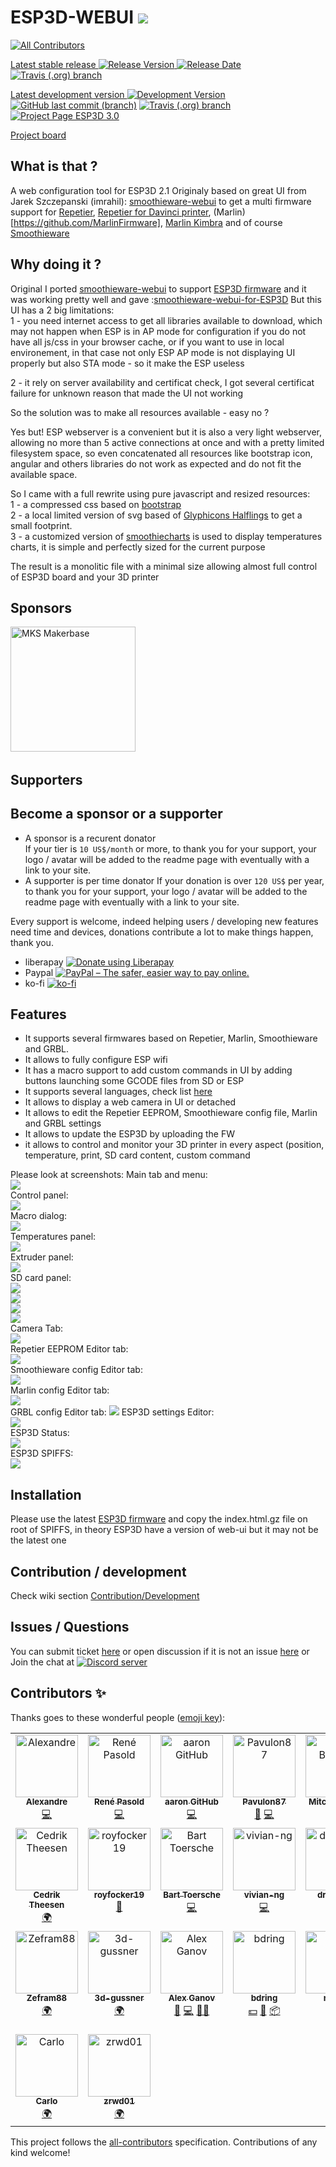 # ESP3D-WEBUI [<img src="https://img.shields.io/liberapay/patrons/ESP3D.svg?logo=liberapay">](https://liberapay.com/ESP3D)
<!-- ALL-CONTRIBUTORS-BADGE:START - Do not remove or modify this section -->
[![All Contributors](https://img.shields.io/badge/all_contributors-23-orange.svg?style=flat-square)](#contributors-)
<!-- ALL-CONTRIBUTORS-BADGE:END -->

[Latest stable release ![Release Version](https://img.shields.io/github/v/release/luc-github/ESP3D-WEBUI?color=green&include_prereleases&style=plastic) ![Release Date](https://img.shields.io/github/release-date/luc-github/ESP3D-WEBUI.svg?style=plastic)](https://github.com/luc-github/ESP3D-WEBUI/releases/latest/) [![Travis (.org) branch](https://img.shields.io/travis/luc-github/ESP3D-WEBUI/2.1?style=plastic)](https://travis-ci.org/github/luc-github/ESP3D-WEBUI)   

[Latest development version ![Development Version](https://img.shields.io/badge/Devt-v3.0-yellow?style=plastic) ![GitHub last commit (branch)](https://img.shields.io/github/last-commit/luc-github/ESP3D-WEBUI/3.0?style=plastic)](https://github.com/luc-github/ESP3D-WEBUI/tree/3.0) [![Travis (.org) branch](https://img.shields.io/travis/luc-github/ESP3D-WEBUI/3.0?style=plastic)](https://travis-ci.org/github/luc-github/ESP3D-WEBUI) [![Project Page ESP3D 3.0](https://img.shields.io/badge/Project%20page-ESP3D%203.0-blue?style=plastic)](https://github.com/users/luc-github/projects/1/views/1)    
 
[Project board](https://github.com/users/luc-github/projects/1/views/1)

## What is that ?
A web configuration tool for ESP3D 2.1
Originaly based on great UI from Jarek Szczepanski (imrahil): [smoothieware-webui](http://imrahil.github.io/smoothieware-webui/) to get a multi firmware support for [Repetier](https://github.com/repetier/Repetier-Firmware), [Repetier for Davinci printer](https://github.com/luc-github/Repetier-Firmware-0.92), (Marlin)[https://github.com/MarlinFirmware], [Marlin Kimbra](https://github.com/MagoKimbra/MarlinKimbra) and of course [Smoothieware](https://github.com/Smoothieware/Smoothieware)

## Why doing it ?
Original I ported [smoothieware-webui](http://imrahil.github.io/smoothieware-webui/) to support [ESP3D firmware](https://github.com/luc-github/ESP3D) and it was working pretty well and gave :[smoothieware-webui-for-ESP3D](https://github.com/luc-github/smoothieware-webui-for-ESP3D) 
But this UI has a 2 big limitations:    
1 - you need internet access to get all libraries available to download, which may not happen when ESP is in AP mode for configuration if you do not have all js/css in your browser cache, or if you want to use in local environement, in that case not only ESP AP mode is not displaying UI properly but also STA mode - so it make the ESP useless

2 - it rely on server availability and certificat check, I got several certificat failure for unknown reason that made the UI not working

So the solution was to make all resources available - easy no ?

Yes but!  ESP webserver is a convenient but it is also a very light webserver, allowing no more than 5 active connections at once and with a pretty limited filesystem space, so even concatenated all resources like bootstrap icon, angular and others libraries do not work as expected and do not fit the available space.

So I came with a full rewrite using pure javascript and resized resources:    
1 - a compressed css based on [bootstrap](http://getbootstrap.com/css/)   
2 - a local limited version of svg based of [Glyphicons Halflings](http://glyphicons.com/) to get a small footprint.    
3 - a customized version of [smoothiecharts](http://smoothiecharts.org/) is used to display temperatures charts, it is simple and perfectly sized for the current purpose   

The result is a monolitic file with a minimal size allowing almost full control of ESP3D board and your 3D printer

## Sponsors 
[<img width="200px" src="https://raw.githubusercontent.com/luc-github/ESP3D-WEBUI/2.1/images/sponsors-supporters/MKS/mksmakerbase.jpg" title="MKS Makerbase">](https://github.com/makerbase-mks)&nbsp;&nbsp;

## Supporters


## Become a sponsor or a supporter
 * A sponsor is a recurent donator    
If your tier is `10 US$/month` or more, to thank you for your support, your logo / avatar will be added to the readme page with eventually with a link to your site.    
 * A supporter is per time donator 
 If your donation is over `120 US$` per year, to thank you for your support, your logo / avatar will be added to the readme page with eventually with a link to your site.  

 Every support is welcome, indeed helping users / developing new features need time and devices, donations contribute a lot to make things happen, thank you.

* liberapay <a href="https://liberapay.com/ESP3D/donate"><img alt="Donate using Liberapay" src="https://liberapay.com/assets/widgets/donate.svg"></a> 
* Paypal [<img src="https://www.paypalobjects.com/en_US/i/btn/btn_donateCC_LG_global.gif" border="0" alt="PayPal – The safer, easier way to pay online.">](https://www.paypal.com/cgi-bin/webscr?cmd=_s-xclick&hosted_button_id=FQL59C749A78L)
* ko-fi [![ko-fi](https://ko-fi.com/img/githubbutton_sm.svg)](https://ko-fi.com/G2G0C0QT7)

## Features
- It supports several firmwares based on Repetier, Marlin, Smoothieware and GRBL.
- It allows to fully configure ESP wifi
- It has a macro support to add custom commands in UI by adding buttons launching some GCODE files from SD or ESP 
- It supports several languages, check list [here](https://github.com/luc-github/ESP3D-WEBUI/wiki/Translation-support)
- It allows to display a web camera in UI or detached
- It allows to edit the Repetier EEPROM, Smoothieware config file, Marlin and GRBL settings
- It allows to update the ESP3D by uploading the FW
- it allows to control and monitor your 3D printer in every aspect (position, temperature, print, SD card content, custom command

Please look at screenshots:
Main tab and menu:   
<img src='https://raw.githubusercontent.com/luc-github/ESP3D-WEBUI/master/images/Full1.PNG'/>   
Control panel:  
<img src='https://raw.githubusercontent.com/luc-github/ESP3D-WEBUI/master/images/controls.PNG'/>  
Macro dialog:   
<img src='https://raw.githubusercontent.com/luc-github/ESP3D-WEBUI/master/images/Macro.PNG'/>   
Temperatures panel:   
<img src='https://raw.githubusercontent.com/luc-github/ESP3D-WEBUI/master/images/temperatures.PNG'/>   
Extruder panel:   
<img src='https://raw.githubusercontent.com/luc-github/ESP3D-WEBUI/master/images/esxtruders.PNG'/>  
SD card panel:   
<img src='https://raw.githubusercontent.com/luc-github/ESP3D-WEBUI/master/images/SD1.PNG'/>  
<img src='https://raw.githubusercontent.com/luc-github/ESP3D-WEBUI/master/images/SD1.5.PNG'/>   
<img src='https://raw.githubusercontent.com/luc-github/ESP3D-WEBUI/master/images/SD2.PNG'/>  
<img src='https://raw.githubusercontent.com/luc-github/ESP3D-WEBUI/master/images/SD-Dir.PNG'/>  
Camera Tab:   
<img src='https://raw.githubusercontent.com/luc-github/ESP3D-WEBUI/master/images/Camera.PNG'/>  
Repetier EEPROM Editor tab:  
<img src='https://raw.githubusercontent.com/luc-github/ESP3D-WEBUI/master/images/Repetier.PNG'/>  
Smoothieware config Editor tab:  
<img src='https://raw.githubusercontent.com/luc-github/ESP3D-WEBUI/master/images/smoothieware.PNG'/>  
Marlin config Editor tab:  
<img src='https://raw.githubusercontent.com/luc-github/ESP3D-WEBUI/master/images/Marlin.PNG'/>  
GRBL config Editor tab: 
<img src='https://user-images.githubusercontent.com/8822552/37540735-60bada08-2958-11e8-92ee-69aee4b83e7a.png'/> 
ESP3D settings Editor:   
<img src='https://raw.githubusercontent.com/luc-github/ESP3D-WEBUI/master/images/ESP3D1.PNG'/>  
ESP3D Status:   
<img src='https://raw.githubusercontent.com/luc-github/ESP3D-WEBUI/master/images/status.PNG'/>   
ESP3D SPIFFS:   
<img src='https://raw.githubusercontent.com/luc-github/ESP3D-WEBUI/master/images/SPIFFS.PNG'/>   


## Installation
Please use the latest [ESP3D firmware](https://github.com/luc-github/ESP3D/tree/2.1.x) and copy the index.html.gz file on root of SPIFFS, in theory ESP3D have a version of web-ui but it may not be the latest one

## Contribution / development
Check wiki section [Contribution/Development](https://github.com/luc-github/ESP3D-WEBUI/wiki/Compilation---Development)

## Issues / Questions
You can submit ticket [here](https://github.com/luc-github/ESP3D-WEBUI/issues) or open discussion if it is not an issue [here](https://github.com/luc-github/ESP3D-WEBUI/discussions) or Join the chat at [![Discord server](https://img.shields.io/discord/752822148795596940?color=blue&label=discord&logo=discord)](https://discord.gg/Z4ujTwE)   


 

## Contributors ✨

Thanks goes to these wonderful people ([emoji key](https://allcontributors.org/docs/en/emoji-key)):

<!-- ALL-CONTRIBUTORS-LIST:START - Do not remove or modify this section -->
<!-- prettier-ignore-start -->
<!-- markdownlint-disable -->
<table>
  <tbody>
    <tr>
      <td align="center" valign="top" width="14.28%"><a href="https://github.com/alxblog"><img src="https://avatars.githubusercontent.com/u/3979539?v=4?s=100" width="100px;" alt=" Alexandre "/><br /><sub><b> Alexandre </b></sub></a><br /><a href="https://github.com/luc-github/ESP3D-WEBUI/commits?author=alxblog" title="Code">💻</a></td>
      <td align="center" valign="top" width="14.28%"><a href="https://github.com/MonoAnji"><img src="https://avatars.githubusercontent.com/u/16881074?v=4?s=100" width="100px;" alt="René Pasold"/><br /><sub><b>René Pasold</b></sub></a><br /><a href="https://github.com/luc-github/ESP3D-WEBUI/commits?author=MonoAnji" title="Code">💻</a></td>
      <td align="center" valign="top" width="14.28%"><a href="https://github.com/aaronse"><img src="https://avatars.githubusercontent.com/u/16479976?v=4?s=100" width="100px;" alt="aaron GitHub"/><br /><sub><b>aaron GitHub</b></sub></a><br /><a href="https://github.com/luc-github/ESP3D-WEBUI/commits?author=aaronse" title="Code">💻</a></td>
      <td align="center" valign="top" width="14.28%"><a href="https://github.com/Pavulon87"><img src="https://avatars.githubusercontent.com/u/23641103?v=4?s=100" width="100px;" alt="Pavulon87"/><br /><sub><b>Pavulon87</b></sub></a><br /><a href="https://github.com/luc-github/ESP3D-WEBUI/issues?q=author%3APavulon87" title="Bug reports">🐛</a> <a href="https://github.com/luc-github/ESP3D-WEBUI/commits?author=Pavulon87" title="Code">💻</a></td>
      <td align="center" valign="top" width="14.28%"><a href="https://honuputters.com"><img src="https://avatars.githubusercontent.com/u/4861133?v=4?s=100" width="100px;" alt="Mitch Bradley"/><br /><sub><b>Mitch Bradley</b></sub></a><br /><a href="#ideas-MitchBradley" title="Ideas, Planning, & Feedback">🤔</a> <a href="https://github.com/luc-github/ESP3D-WEBUI/commits?author=MitchBradley" title="Code">💻</a></td>
      <td align="center" valign="top" width="14.28%"><a href="https://www.facebook.com/Patricecotemusique/"><img src="https://avatars.githubusercontent.com/u/29361809?v=4?s=100" width="100px;" alt="Patrice Côté"/><br /><sub><b>Patrice Côté</b></sub></a><br /><a href="https://github.com/luc-github/ESP3D-WEBUI/commits?author=cotepat" title="Code">💻</a></td>
      <td align="center" valign="top" width="14.28%"><a href="http://engineer2designer.blogspot.com"><img src="https://avatars.githubusercontent.com/u/25747949?v=4?s=100" width="100px;" alt="E2D"/><br /><sub><b>E2D</b></sub></a><br /><a href="#translation-Engineer2Designer" title="Translation">🌍</a></td>
    </tr>
    <tr>
      <td align="center" valign="top" width="14.28%"><a href="http://cedrik-theesen.de"><img src="https://avatars.githubusercontent.com/u/24916321?v=4?s=100" width="100px;" alt="Cedrik Theesen"/><br /><sub><b>Cedrik Theesen</b></sub></a><br /><a href="#translation-duramson" title="Translation">🌍</a></td>
      <td align="center" valign="top" width="14.28%"><a href="https://github.com/royfocker19"><img src="https://avatars.githubusercontent.com/u/39307144?v=4?s=100" width="100px;" alt="royfocker19"/><br /><sub><b>royfocker19</b></sub></a><br /><a href="https://github.com/luc-github/ESP3D-WEBUI/commits?author=royfocker19" title="Documentation">📖</a></td>
      <td align="center" valign="top" width="14.28%"><a href="https://github.com/BToersche"><img src="https://avatars.githubusercontent.com/u/16536432?v=4?s=100" width="100px;" alt="Bart Toersche"/><br /><sub><b>Bart Toersche</b></sub></a><br /><a href="https://github.com/luc-github/ESP3D-WEBUI/commits?author=BToersche" title="Code">💻</a></td>
      <td align="center" valign="top" width="14.28%"><a href="https://github.com/vivian-ng"><img src="https://avatars.githubusercontent.com/u/24537694?v=4?s=100" width="100px;" alt="vivian-ng"/><br /><sub><b>vivian-ng</b></sub></a><br /><a href="https://github.com/luc-github/ESP3D-WEBUI/commits?author=vivian-ng" title="Code">💻</a></td>
      <td align="center" valign="top" width="14.28%"><a href="https://github.com/drzejkopf"><img src="https://avatars.githubusercontent.com/u/41212609?v=4?s=100" width="100px;" alt="drzejkopf"/><br /><sub><b>drzejkopf</b></sub></a><br /><a href="#translation-drzejkopf" title="Translation">🌍</a></td>
      <td align="center" valign="top" width="14.28%"><a href="http://www.gtmax.com.br"><img src="https://avatars.githubusercontent.com/u/6072702?v=4?s=100" width="100px;" alt="Luciano Charles Moda"/><br /><sub><b>Luciano Charles Moda</b></sub></a><br /><a href="#translation-lucmoda" title="Translation">🌍</a></td>
      <td align="center" valign="top" width="14.28%"><a href="https://youprintin3d.de"><img src="https://avatars.githubusercontent.com/u/8026764?v=4?s=100" width="100px;" alt="AxelB"/><br /><sub><b>AxelB</b></sub></a><br /><a href="#translation-leseaw" title="Translation">🌍</a></td>
    </tr>
    <tr>
      <td align="center" valign="top" width="14.28%"><a href="https://github.com/Zefram88"><img src="https://avatars.githubusercontent.com/u/40454706?v=4?s=100" width="100px;" alt="Zefram88"/><br /><sub><b>Zefram88</b></sub></a><br /><a href="#translation-Zefram88" title="Translation">🌍</a></td>
      <td align="center" valign="top" width="14.28%"><a href="https://github.com/3d-gussner"><img src="https://avatars.githubusercontent.com/u/25530011?v=4?s=100" width="100px;" alt="3d-gussner"/><br /><sub><b>3d-gussner</b></sub></a><br /><a href="#translation-3d-gussner" title="Translation">🌍</a></td>
      <td align="center" valign="top" width="14.28%"><a href="http://aganov.github.io"><img src="https://avatars.githubusercontent.com/u/176610?v=4?s=100" width="100px;" alt="Alex Ganov"/><br /><sub><b>Alex Ganov</b></sub></a><br /><a href="#ideas-aganov" title="Ideas, Planning, & Feedback">🤔</a> <a href="https://github.com/luc-github/ESP3D-WEBUI/commits?author=aganov" title="Code">💻</a> <a href="#mentoring-aganov" title="Mentoring">🧑‍🏫</a></td>
      <td align="center" valign="top" width="14.28%"><a href="https://github.com/bdring"><img src="https://avatars.githubusercontent.com/u/189677?v=4?s=100" width="100px;" alt="bdring"/><br /><sub><b>bdring</b></sub></a><br /><a href="#financial-bdring" title="Financial">💵</a> <a href="https://github.com/luc-github/ESP3D-WEBUI/issues?q=author%3Abdring" title="Bug reports">🐛</a> <a href="#platform-bdring" title="Packaging/porting to new platform">📦</a></td>
      <td align="center" valign="top" width="14.28%"><a href="https://github.com/ArturNadolski"><img src="https://avatars.githubusercontent.com/u/20038314?v=4?s=100" width="100px;" alt="n4d01"/><br /><sub><b>n4d01</b></sub></a><br /><a href="#translation-ArturNadolski" title="Translation">🌍</a></td>
      <td align="center" valign="top" width="14.28%"><a href="https://www.civade.com"><img src="https://avatars.githubusercontent.com/u/2135006?v=4?s=100" width="100px;" alt="Jean-Philippe CIVADE"/><br /><sub><b>Jean-Philippe CIVADE</b></sub></a><br /><a href="#translation-ewidance" title="Translation">🌍</a></td>
      <td align="center" valign="top" width="14.28%"><a href="https://github.com/kondorzs"><img src="https://avatars.githubusercontent.com/u/15940476?v=4?s=100" width="100px;" alt="kondorzs"/><br /><sub><b>kondorzs</b></sub></a><br /><a href="#translation-kondorzs" title="Translation">🌍</a></td>
    </tr>
    <tr>
      <td align="center" valign="top" width="14.28%"><a href="https://github.com/onekk"><img src="https://avatars.githubusercontent.com/u/7129964?v=4?s=100" width="100px;" alt="Carlo"/><br /><sub><b>Carlo</b></sub></a><br /><a href="#translation-onekk" title="Translation">🌍</a></td>
      <td align="center" valign="top" width="14.28%"><a href="https://github.com/zrwd01"><img src="https://avatars.githubusercontent.com/u/33946060?v=4?s=100" width="100px;" alt="zrwd01"/><br /><sub><b>zrwd01</b></sub></a><br /><a href="#translation-zrwd01" title="Translation">🌍</a></td>
    </tr>
  </tbody>
</table>

<!-- markdownlint-restore -->
<!-- prettier-ignore-end -->

<!-- ALL-CONTRIBUTORS-LIST:END -->

This project follows the [all-contributors](https://github.com/all-contributors/all-contributors) specification. Contributions of any kind welcome!